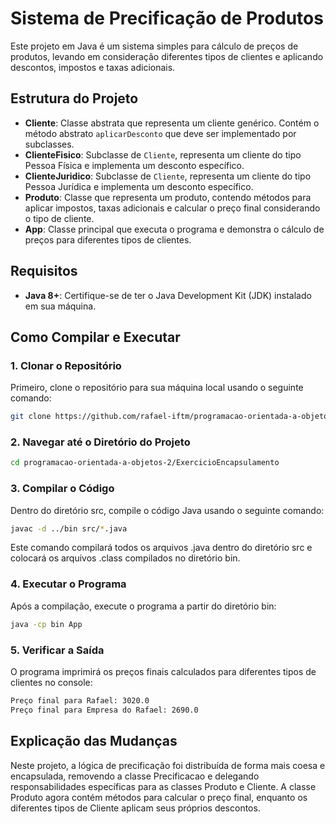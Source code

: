 # Sistema de Precificação de Produtos

Este projeto em Java é um sistema simples para cálculo de preços de produtos, levando em consideração diferentes tipos de clientes e aplicando descontos, impostos e taxas adicionais.

## Estrutura do Projeto

- **Cliente**: Classe abstrata que representa um cliente genérico. Contém o método abstrato `aplicarDesconto` que deve ser implementado por subclasses.
- **ClienteFisico**: Subclasse de `Cliente`, representa um cliente do tipo Pessoa Física e implementa um desconto específico.
- **ClienteJuridico**: Subclasse de `Cliente`, representa um cliente do tipo Pessoa Jurídica e implementa um desconto específico.
- **Produto**: Classe que representa um produto, contendo métodos para aplicar impostos, taxas adicionais e calcular o preço final considerando o tipo de cliente.
- **App**: Classe principal que executa o programa e demonstra o cálculo de preços para diferentes tipos de clientes.

## Requisitos

- **Java 8+**: Certifique-se de ter o Java Development Kit (JDK) instalado em sua máquina.

## Como Compilar e Executar

### 1. Clonar o Repositório

Primeiro, clone o repositório para sua máquina local usando o seguinte comando:

```bash
git clone https://github.com/rafael-iftm/programacao-orientada-a-objetos-2.git
```

### 2. Navegar até o Diretório do Projeto

```bash
cd programacao-orientada-a-objetos-2/ExercicioEncapsulamento
```

### 3. Compilar o Código

Dentro do diretório src, compile o código Java usando o seguinte comando:

```bash
javac -d ../bin src/*.java
```

Este comando compilará todos os arquivos .java dentro do diretório src e colocará os arquivos .class compilados no diretório bin.

### 4. Executar o Programa

Após a compilação, execute o programa a partir do diretório bin:

```bash
java -cp bin App
```

### 5. Verificar a Saída

O programa imprimirá os preços finais calculados para diferentes tipos de clientes no console:

```bash
Preço final para Rafael: 3020.0
Preço final para Empresa do Rafael: 2690.0
```

## Explicação das Mudanças

Neste projeto, a lógica de precificação foi distribuída de forma mais coesa e encapsulada, removendo a classe Precificacao e delegando responsabilidades específicas para as classes Produto e Cliente. A classe Produto agora contém métodos para calcular o preço final, enquanto os diferentes tipos de Cliente aplicam seus próprios descontos.